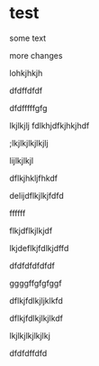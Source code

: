 # test

some text

more changes

lohkjhkjh

dfdffdfdf


dfdfffffgfg


lkjlkjlj
fdlkhjdfkjhkjhdf


;lkjlkjlkjlkjlj


lijlkjlkjl

dflkjhkljfhkdf


delijdflkjlkjfdfd

ffffff


flkjdflkjlkjdf

lkjdeflkjfdlkjdffd


dfdfdfdfdfdf


ggggffgfgfggf

dflkjfdlkjljklkfd


dflkjfdlkjlkjlkdf

lkjlkjlkjlkjlkj

dfdfdffdfd
